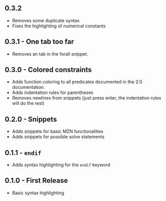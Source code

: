 ## 0.3.2
- Removes some duplicate syntax
- Fixes the highlighting of numerical constants

## 0.3.1 - One tab too far
- Removes an tab in the forall snippet.

## 0.3.0 - Colored constraints
- Adds function coloring to all predicates documented in the 2.0 documentation.
- Adds indentation rules for parentheses
- Removes newlines from snippets (just press enter, the indentation rules will do the rest)

## 0.2.0 - Snippets
- Adds snippets for basic MZN functionalities
- Adds snippets for possible solve statements

## 0.1.1 - `endif`
- Adds syntax highlighting for the `endif` keyword

## 0.1.0 - First Release
- Basic syntax highlighting
